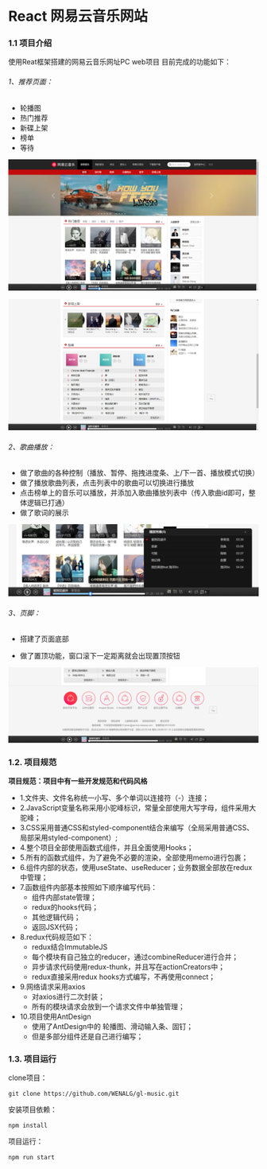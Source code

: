 React 网易云音乐网站
=======

### 1.1 项目介绍

使用Reat框架搭建的网易云音乐网址PC web项目
目前完成的功能如下：

###### 1、推荐页面：

-   轮播图
-   热门推荐
-   新碟上架
-   榜单
-   等待

<div align="center">
  <img src="https://github.com/WENALG/try/blob/master/gl-music-pic/pic1.jpg">
</div>





![image-20240328135731547](https://github.com/WENALG/try/blob/master/gl-music-pic/pic2.png)


###### 2、歌曲播放：

- 做了歌曲的各种控制（播放、暂停、拖拽进度条、上/下一首、播放模式切换）
- 做了播放歌曲列表，点击列表中的歌曲可以切换进行播放
- 点击榜单上的音乐可以播放，并添加入歌曲播放列表中（传入歌曲id即可，整体逻辑已打通）
- 做了歌词的展示



![image-20240328140131363](https://github.com/WENALG/try/blob/master/gl-music-pic/pic3.png)




###### 3、页脚：

- 搭建了页面底部

- 做了置顶功能，窗口滚下一定距离就会出现置顶按钮

![image-20240328135825680](https://github.com/WENALG/try/blob/master/gl-music-pic/pic4.png)




### 1.2. 项目规范



**项目规范：项目中有一些开发规范和代码风格**

- 1.文件夹、文件名称统一小写、多个单词以连接符（-）连接；
- 2.JavaScript变量名称采用小驼峰标识，常量全部使用大写字母，组件采用大驼峰；
- 3.CSS采用普通CSS和styled-component结合来编写（全局采用普通CSS、局部采用styled-component）;
- 4.整个项目全部使用函数式组件，并且全面使用Hooks；
- 5.所有的函数式组件，为了避免不必要的渲染，全部使用memo进行包裹；
- 6.组件内部的状态，使用useState、useReducer；业务数据全部放在redux中管理；
- 7.函数组件内部基本按照如下顺序编写代码：
  - 组件内部state管理；
  - redux的hooks代码；
  - 其他逻辑代码；
  - 返回JSX代码；
- 8.redux代码规范如下：
  - redux结合ImmutableJS
  - 每个模块有自己独立的reducer，通过combineReducer进行合并；
  - 异步请求代码使用redux-thunk，并且写在actionCreators中；
  - redux直接采用redux hooks方式编写，不再使用connect；
- 9.网络请求采用axios
  - 对axios进行二次封装；
  - 所有的模块请求会放到一个请求文件中单独管理；
- 10.项目使用AntDesign
  - 使用了AntDesign中的 轮播图、滑动输入条、固钉；
  - 但是多部分组件还是自己进行编写；



### 1.3. 项目运行



clone项目：

```
git clone https://github.com/WENALG/gl-music.git
```



安装项目依赖：

```
npm install
```



项目运行：

```
npm run start
```

